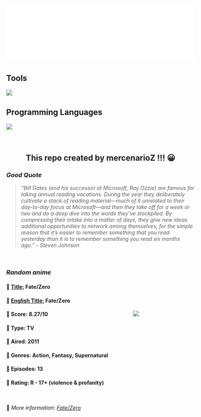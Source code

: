 
<img src="svg/nai.svg" />

<p>
  <h2>Tools</h2>
  <a href="https://skillicons.dev">
    <img src="https://skillicons.dev/icons?i=git,bash,vim,ubuntu,tensorflow,pytorch,docker,raspberrypi" />
  </a>

  <br />

  <h2>Programming Languages</h2>

  <a href="https://skillicons.dev">
    <img src="https://skillicons.dev/icons?i=python,c,cpp" />
  </a>
</p>

<br />

<h2 align="center">This repo created by mercenarioZ !!! 😀</h2>
<h3><i>Good Quote</i></h3>

<blockquote>
<i>
“Bill Gates (and his successor at Microsoft, Ray Ozzie) are famous for taking annual reading vacations. During the year they deliberately cultivate a stack of reading material—much of it unrelated to their day-to-day focus at Microsoft—and then they take off for a week or two and do a deep dive into the words they’ve stockpiled. By compressing their intake into a matter of days, they give new ideas additional opportunities to network among themselves, for the simple reason that it’s easier to remember something that you read yesterday than it is to remember something you read six months ago.” - Steven Johnson
</i>
</blockquote>

<br />

<h3><i>Random anime</i></h3>

<h4>
  <strong>🥭 <u>Title:</u></strong> Fate/Zero
</h4>

<h4>🌿 <u>English Title:</u> Fate/Zero</h4>

<img align="right" width="165" src=https://cdn.myanimelist.net/images/anime/1887/117644.jpg />

<h4>🌱 Score: 8.27/10</h4>

<h4>🌲 Type: TV</h4>

<h4>🌴 Aired: 2011</h4>

<h4>🌵 Genres: Action, Fantasy, Supernatural</h4>

<h4>🥑 Episodes: 13</h4>

<h4>🍏 Rating: R - 17+ (violence & profanity)</h4>

<br />

🍂 *More information: [Fate/Zero](https://myanimelist.net/anime/10087/Fate_Zero)*
    